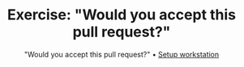 <h1 align="center">Exercise: "Would you accept this pull request?"</h1>

<p align="center">
  "Would you accept this pull request?" •  
  <a href="setup-workstation.md">Setup workstation</a>
</p>